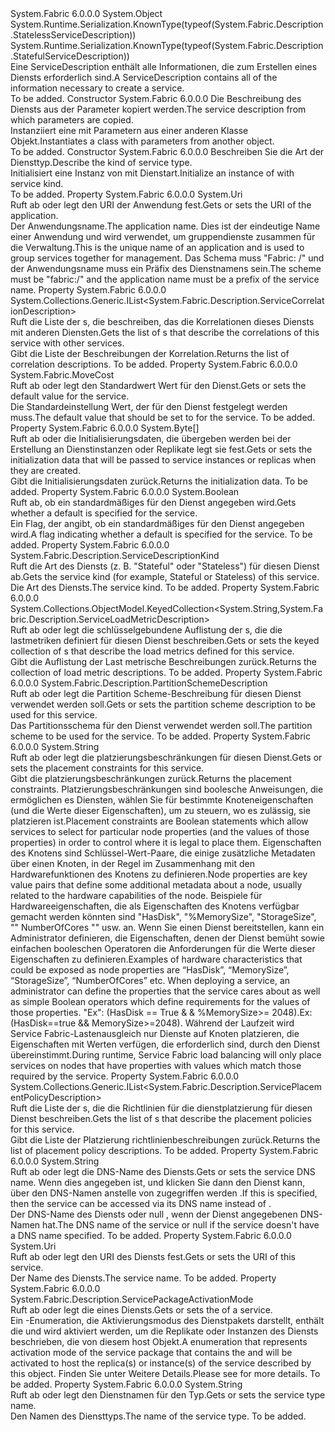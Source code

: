 <Type Name="ServiceDescription" FullName="System.Fabric.Description.ServiceDescription">
  <TypeSignature Language="C#" Value="public abstract class ServiceDescription" />
  <TypeSignature Language="ILAsm" Value=".class public auto ansi abstract beforefieldinit ServiceDescription extends System.Object" />
  <TypeSignature Language="DocId" Value="T:System.Fabric.Description.ServiceDescription" />
  <TypeSignature Language="VB.NET" Value="Public MustInherit Class ServiceDescription" />
  <TypeSignature Language="F#" Value="type ServiceDescription = class" />
  <AssemblyInfo>
    <AssemblyName>System.Fabric</AssemblyName>
    <AssemblyVersion>6.0.0.0</AssemblyVersion>
  </AssemblyInfo>
  <Base>
    <BaseTypeName>System.Object</BaseTypeName>
  </Base>
  <Interfaces />
  <Attributes>
    <Attribute>
      <AttributeName>System.Runtime.Serialization.KnownType(typeof(System.Fabric.Description.StatelessServiceDescription))</AttributeName>
    </Attribute>
    <Attribute>
      <AttributeName>System.Runtime.Serialization.KnownType(typeof(System.Fabric.Description.StatefulServiceDescription))</AttributeName>
    </Attribute>
  </Attributes>
  <Docs>
    <summary>
      <para> <span data-ttu-id="1184e-101">Eine ServiceDescription enthält alle Informationen, die zum Erstellen eines Diensts erforderlich sind.</span><span class="sxs-lookup"><span data-stu-id="1184e-101">A ServiceDescription contains all of the information necessary to create a service.</span></span> </para>
    </summary>
    <remarks>To be added.</remarks>
  </Docs>
  <Members>
    <Member MemberName=".ctor">
      <MemberSignature Language="C#" Value="protected ServiceDescription (System.Fabric.Description.ServiceDescription other);" />
      <MemberSignature Language="ILAsm" Value=".method familyhidebysig specialname rtspecialname instance void .ctor(class System.Fabric.Description.ServiceDescription other) cil managed" />
      <MemberSignature Language="DocId" Value="M:System.Fabric.Description.ServiceDescription.#ctor(System.Fabric.Description.ServiceDescription)" />
      <MemberSignature Language="VB.NET" Value="Protected Sub New (other As ServiceDescription)" />
      <MemberSignature Language="F#" Value="new System.Fabric.Description.ServiceDescription : System.Fabric.Description.ServiceDescription -&gt; System.Fabric.Description.ServiceDescription" Usage="new System.Fabric.Description.ServiceDescription other" />
      <MemberType>Constructor</MemberType>
      <AssemblyInfo>
        <AssemblyName>System.Fabric</AssemblyName>
        <AssemblyVersion>6.0.0.0</AssemblyVersion>
      </AssemblyInfo>
      <Parameters>
        <Parameter Name="other" Type="System.Fabric.Description.ServiceDescription" />
      </Parameters>
      <Docs>
        <param name="other">
          <para><span data-ttu-id="1184e-102">Die Beschreibung des Diensts aus der Parameter kopiert werden.</span><span class="sxs-lookup"><span data-stu-id="1184e-102">The service description from which parameters are copied.</span></span></para>
        </param>
        <summary>
          <para>
            <span data-ttu-id="1184e-103">Instanziiert eine <see cref="T:System.Fabric.Description.ServiceDescription" /> mit Parametern aus einer anderen Klasse <see cref="T:System.Fabric.Description.ServiceDescription" /> Objekt.</span><span class="sxs-lookup"><span data-stu-id="1184e-103">Instantiates a <see cref="T:System.Fabric.Description.ServiceDescription" /> class with parameters from another <see cref="T:System.Fabric.Description.ServiceDescription" /> object.</span></span>
            </para>
        </summary>
        <remarks>To be added.</remarks>
      </Docs>
    </Member>
    <Member MemberName=".ctor">
      <MemberSignature Language="C#" Value="protected ServiceDescription (System.Fabric.Description.ServiceDescriptionKind kind);" />
      <MemberSignature Language="ILAsm" Value=".method familyhidebysig specialname rtspecialname instance void .ctor(valuetype System.Fabric.Description.ServiceDescriptionKind kind) cil managed" />
      <MemberSignature Language="DocId" Value="M:System.Fabric.Description.ServiceDescription.#ctor(System.Fabric.Description.ServiceDescriptionKind)" />
      <MemberSignature Language="VB.NET" Value="Protected Sub New (kind As ServiceDescriptionKind)" />
      <MemberSignature Language="F#" Value="new System.Fabric.Description.ServiceDescription : System.Fabric.Description.ServiceDescriptionKind -&gt; System.Fabric.Description.ServiceDescription" Usage="new System.Fabric.Description.ServiceDescription kind" />
      <MemberType>Constructor</MemberType>
      <AssemblyInfo>
        <AssemblyName>System.Fabric</AssemblyName>
        <AssemblyVersion>6.0.0.0</AssemblyVersion>
      </AssemblyInfo>
      <Parameters>
        <Parameter Name="kind" Type="System.Fabric.Description.ServiceDescriptionKind" />
      </Parameters>
      <Docs>
        <param name="kind">
          <para><span data-ttu-id="1184e-104">Beschreiben Sie die Art der Diensttyp.</span><span class="sxs-lookup"><span data-stu-id="1184e-104">Describe the kind of service type.</span></span></para>
        </param>
        <summary>
          <para><span data-ttu-id="1184e-105">Initialisiert eine Instanz von <see cref="T:System.Fabric.Description.ServiceDescription" /> mit Dienstart.</span><span class="sxs-lookup"><span data-stu-id="1184e-105">Initialize an instance of <see cref="T:System.Fabric.Description.ServiceDescription" /> with service kind.</span></span></para>
        </summary>
        <remarks>To be added.</remarks>
      </Docs>
    </Member>
    <Member MemberName="ApplicationName">
      <MemberSignature Language="C#" Value="public Uri ApplicationName { get; set; }" />
      <MemberSignature Language="ILAsm" Value=".property instance class System.Uri ApplicationName" />
      <MemberSignature Language="DocId" Value="P:System.Fabric.Description.ServiceDescription.ApplicationName" />
      <MemberSignature Language="VB.NET" Value="Public Property ApplicationName As Uri" />
      <MemberSignature Language="F#" Value="member this.ApplicationName : Uri with get, set" Usage="System.Fabric.Description.ServiceDescription.ApplicationName" />
      <MemberType>Property</MemberType>
      <AssemblyInfo>
        <AssemblyName>System.Fabric</AssemblyName>
        <AssemblyVersion>6.0.0.0</AssemblyVersion>
      </AssemblyInfo>
      <ReturnValue>
        <ReturnType>System.Uri</ReturnType>
      </ReturnValue>
      <Docs>
        <summary>
          <para><span data-ttu-id="1184e-106">Ruft ab oder legt den URI der Anwendung fest.</span><span class="sxs-lookup"><span data-stu-id="1184e-106">Gets or sets the URI of the application.</span></span></para>
        </summary>
        <value>
          <para><span data-ttu-id="1184e-107">Der Anwendungsname.</span><span class="sxs-lookup"><span data-stu-id="1184e-107">The application name.</span></span></para>
        </value>
        <remarks>
          <para><span data-ttu-id="1184e-108">Dies ist der eindeutige Name einer Anwendung und wird verwendet, um gruppendienste zusammen für die Verwaltung.</span><span class="sxs-lookup"><span data-stu-id="1184e-108">This is the unique name of an application and is used to group services together for management.</span></span> <span data-ttu-id="1184e-109">Das Schema muss "Fabric: /" und der Anwendungsname muss ein Präfix des Dienstnamens sein.</span><span class="sxs-lookup"><span data-stu-id="1184e-109">The scheme must be "fabric:/" and the application name must be a prefix of the service name.</span></span></para>
        </remarks>
      </Docs>
    </Member>
    <Member MemberName="Correlations">
      <MemberSignature Language="C#" Value="public System.Collections.Generic.IList&lt;System.Fabric.Description.ServiceCorrelationDescription&gt; Correlations { get; }" />
      <MemberSignature Language="ILAsm" Value=".property instance class System.Collections.Generic.IList`1&lt;class System.Fabric.Description.ServiceCorrelationDescription&gt; Correlations" />
      <MemberSignature Language="DocId" Value="P:System.Fabric.Description.ServiceDescription.Correlations" />
      <MemberSignature Language="VB.NET" Value="Public ReadOnly Property Correlations As IList(Of ServiceCorrelationDescription)" />
      <MemberSignature Language="F#" Value="member this.Correlations : System.Collections.Generic.IList&lt;System.Fabric.Description.ServiceCorrelationDescription&gt;" Usage="System.Fabric.Description.ServiceDescription.Correlations" />
      <MemberType>Property</MemberType>
      <AssemblyInfo>
        <AssemblyName>System.Fabric</AssemblyName>
        <AssemblyVersion>6.0.0.0</AssemblyVersion>
      </AssemblyInfo>
      <ReturnValue>
        <ReturnType>System.Collections.Generic.IList&lt;System.Fabric.Description.ServiceCorrelationDescription&gt;</ReturnType>
      </ReturnValue>
      <Docs>
        <summary>
          <para>
            <span data-ttu-id="1184e-110">Ruft die Liste der <see cref="T:System.Fabric.Description.ServiceCorrelationDescription" />s, die beschreiben, das die Korrelationen dieses Diensts mit anderen Diensten.</span><span class="sxs-lookup"><span data-stu-id="1184e-110">Gets the list of <see cref="T:System.Fabric.Description.ServiceCorrelationDescription" />s that describe the correlations of this service with other services.</span></span>
            </para>
        </summary>
        <value>
          <para><span data-ttu-id="1184e-111">Gibt die Liste der Beschreibungen der Korrelation.</span><span class="sxs-lookup"><span data-stu-id="1184e-111">Returns the list of correlation descriptions.</span></span></para>
        </value>
        <remarks>To be added.</remarks>
      </Docs>
    </Member>
    <Member MemberName="DefaultMoveCost">
      <MemberSignature Language="C#" Value="public System.Fabric.MoveCost DefaultMoveCost { get; set; }" />
      <MemberSignature Language="ILAsm" Value=".property instance valuetype System.Fabric.MoveCost DefaultMoveCost" />
      <MemberSignature Language="DocId" Value="P:System.Fabric.Description.ServiceDescription.DefaultMoveCost" />
      <MemberSignature Language="VB.NET" Value="Public Property DefaultMoveCost As MoveCost" />
      <MemberSignature Language="F#" Value="member this.DefaultMoveCost : System.Fabric.MoveCost with get, set" Usage="System.Fabric.Description.ServiceDescription.DefaultMoveCost" />
      <MemberType>Property</MemberType>
      <AssemblyInfo>
        <AssemblyName>System.Fabric</AssemblyName>
        <AssemblyVersion>6.0.0.0</AssemblyVersion>
      </AssemblyInfo>
      <ReturnValue>
        <ReturnType>System.Fabric.MoveCost</ReturnType>
      </ReturnValue>
      <Docs>
        <summary>
          <para> 
            <span data-ttu-id="1184e-112">Ruft ab oder legt den Standardwert <see cref="T:System.Fabric.MoveCost" /> Wert für den Dienst.</span><span class="sxs-lookup"><span data-stu-id="1184e-112">Gets or sets the default <see cref="T:System.Fabric.MoveCost" /> value for the service.</span></span>
            </para>
        </summary>
        <value>
          <para> <span data-ttu-id="1184e-113">Die Standardeinstellung <see cref="T:System.Fabric.MoveCost" /> Wert, der für den Dienst festgelegt werden muss.</span><span class="sxs-lookup"><span data-stu-id="1184e-113">The default <see cref="T:System.Fabric.MoveCost" /> value that should be set to for the service.</span></span></para>
        </value>
        <remarks>To be added.</remarks>
      </Docs>
    </Member>
    <Member MemberName="InitializationData">
      <MemberSignature Language="C#" Value="public byte[] InitializationData { get; set; }" />
      <MemberSignature Language="ILAsm" Value=".property instance unsigned int8[] InitializationData" />
      <MemberSignature Language="DocId" Value="P:System.Fabric.Description.ServiceDescription.InitializationData" />
      <MemberSignature Language="VB.NET" Value="Public Property InitializationData As Byte()" />
      <MemberSignature Language="F#" Value="member this.InitializationData : byte[] with get, set" Usage="System.Fabric.Description.ServiceDescription.InitializationData" />
      <MemberType>Property</MemberType>
      <AssemblyInfo>
        <AssemblyName>System.Fabric</AssemblyName>
        <AssemblyVersion>6.0.0.0</AssemblyVersion>
      </AssemblyInfo>
      <ReturnValue>
        <ReturnType>System.Byte[]</ReturnType>
      </ReturnValue>
      <Docs>
        <summary>
          <para><span data-ttu-id="1184e-114">Ruft ab oder die Initialisierungsdaten, die übergeben werden bei der Erstellung an Dienstinstanzen oder Replikate legt sie fest.</span><span class="sxs-lookup"><span data-stu-id="1184e-114">Gets or sets the initialization data that will be passed to service instances or replicas when they are created.</span></span></para>
        </summary>
        <value>
          <para><span data-ttu-id="1184e-115">Gibt die Initialisierungsdaten zurück.</span><span class="sxs-lookup"><span data-stu-id="1184e-115">Returns the initialization data.</span></span></para>
        </value>
        <remarks>To be added.</remarks>
      </Docs>
    </Member>
    <Member MemberName="IsDefaultMoveCostSpecified">
      <MemberSignature Language="C#" Value="public bool IsDefaultMoveCostSpecified { get; }" />
      <MemberSignature Language="ILAsm" Value=".property instance bool IsDefaultMoveCostSpecified" />
      <MemberSignature Language="DocId" Value="P:System.Fabric.Description.ServiceDescription.IsDefaultMoveCostSpecified" />
      <MemberSignature Language="VB.NET" Value="Public ReadOnly Property IsDefaultMoveCostSpecified As Boolean" />
      <MemberSignature Language="F#" Value="member this.IsDefaultMoveCostSpecified : bool" Usage="System.Fabric.Description.ServiceDescription.IsDefaultMoveCostSpecified" />
      <MemberType>Property</MemberType>
      <AssemblyInfo>
        <AssemblyName>System.Fabric</AssemblyName>
        <AssemblyVersion>6.0.0.0</AssemblyVersion>
      </AssemblyInfo>
      <ReturnValue>
        <ReturnType>System.Boolean</ReturnType>
      </ReturnValue>
      <Docs>
        <summary>
          <para> 
            <span data-ttu-id="1184e-116">Ruft ab, ob ein standardmäßiges <see cref="T:System.Fabric.MoveCost" /> für den Dienst angegeben wird.</span><span class="sxs-lookup"><span data-stu-id="1184e-116">Gets whether a default <see cref="T:System.Fabric.MoveCost" /> is specified for the service.</span></span>
            </para>
        </summary>
        <value>
          <para><span data-ttu-id="1184e-117">Ein Flag, der angibt, ob ein standardmäßiges <see cref="T:System.Fabric.MoveCost" /> für den Dienst angegeben wird.</span><span class="sxs-lookup"><span data-stu-id="1184e-117">A flag indicating whether a default <see cref="T:System.Fabric.MoveCost" /> is specified for the service.</span></span></para>
        </value>
        <remarks>To be added.</remarks>
      </Docs>
    </Member>
    <Member MemberName="Kind">
      <MemberSignature Language="C#" Value="public System.Fabric.Description.ServiceDescriptionKind Kind { get; }" />
      <MemberSignature Language="ILAsm" Value=".property instance valuetype System.Fabric.Description.ServiceDescriptionKind Kind" />
      <MemberSignature Language="DocId" Value="P:System.Fabric.Description.ServiceDescription.Kind" />
      <MemberSignature Language="VB.NET" Value="Public ReadOnly Property Kind As ServiceDescriptionKind" />
      <MemberSignature Language="F#" Value="member this.Kind : System.Fabric.Description.ServiceDescriptionKind" Usage="System.Fabric.Description.ServiceDescription.Kind" />
      <MemberType>Property</MemberType>
      <AssemblyInfo>
        <AssemblyName>System.Fabric</AssemblyName>
        <AssemblyVersion>6.0.0.0</AssemblyVersion>
      </AssemblyInfo>
      <ReturnValue>
        <ReturnType>System.Fabric.Description.ServiceDescriptionKind</ReturnType>
      </ReturnValue>
      <Docs>
        <summary>
          <para><span data-ttu-id="1184e-118">Ruft die Art des Diensts (z. B. "Stateful" oder "Stateless") für diesen Dienst ab.</span><span class="sxs-lookup"><span data-stu-id="1184e-118">Gets the service kind (for example, Stateful or Stateless) of this service.</span></span></para>
        </summary>
        <value>
          <para><span data-ttu-id="1184e-119">Die Art des Diensts.</span><span class="sxs-lookup"><span data-stu-id="1184e-119">The service kind.</span></span></para>
        </value>
        <remarks>To be added.</remarks>
      </Docs>
    </Member>
    <Member MemberName="Metrics">
      <MemberSignature Language="C#" Value="public System.Collections.ObjectModel.KeyedCollection&lt;string,System.Fabric.Description.ServiceLoadMetricDescription&gt; Metrics { get; set; }" />
      <MemberSignature Language="ILAsm" Value=".property instance class System.Collections.ObjectModel.KeyedCollection`2&lt;string, class System.Fabric.Description.ServiceLoadMetricDescription&gt; Metrics" />
      <MemberSignature Language="DocId" Value="P:System.Fabric.Description.ServiceDescription.Metrics" />
      <MemberSignature Language="VB.NET" Value="Public Property Metrics As KeyedCollection(Of String, ServiceLoadMetricDescription)" />
      <MemberSignature Language="F#" Value="member this.Metrics : System.Collections.ObjectModel.KeyedCollection&lt;string, System.Fabric.Description.ServiceLoadMetricDescription&gt; with get, set" Usage="System.Fabric.Description.ServiceDescription.Metrics" />
      <MemberType>Property</MemberType>
      <AssemblyInfo>
        <AssemblyName>System.Fabric</AssemblyName>
        <AssemblyVersion>6.0.0.0</AssemblyVersion>
      </AssemblyInfo>
      <ReturnValue>
        <ReturnType>System.Collections.ObjectModel.KeyedCollection&lt;System.String,System.Fabric.Description.ServiceLoadMetricDescription&gt;</ReturnType>
      </ReturnValue>
      <Docs>
        <summary>
          <para>
            <span data-ttu-id="1184e-120">Ruft ab oder legt die schlüsselgebundene Auflistung der <see cref="T:System.Fabric.Description.ServiceLoadMetricDescription" />s, die die lastmetriken definiert für diesen Dienst beschreiben.</span><span class="sxs-lookup"><span data-stu-id="1184e-120">Gets or sets the keyed collection of <see cref="T:System.Fabric.Description.ServiceLoadMetricDescription" />s that describe the load metrics defined for this service.</span></span>
            </para>
        </summary>
        <value>
          <para><span data-ttu-id="1184e-121">Gibt die Auflistung der Last metrische Beschreibungen zurück.</span><span class="sxs-lookup"><span data-stu-id="1184e-121">Returns the collection of load metric descriptions.</span></span></para>
        </value>
        <remarks>To be added.</remarks>
      </Docs>
    </Member>
    <Member MemberName="PartitionSchemeDescription">
      <MemberSignature Language="C#" Value="public System.Fabric.Description.PartitionSchemeDescription PartitionSchemeDescription { get; set; }" />
      <MemberSignature Language="ILAsm" Value=".property instance class System.Fabric.Description.PartitionSchemeDescription PartitionSchemeDescription" />
      <MemberSignature Language="DocId" Value="P:System.Fabric.Description.ServiceDescription.PartitionSchemeDescription" />
      <MemberSignature Language="VB.NET" Value="Public Property PartitionSchemeDescription As PartitionSchemeDescription" />
      <MemberSignature Language="F#" Value="member this.PartitionSchemeDescription : System.Fabric.Description.PartitionSchemeDescription with get, set" Usage="System.Fabric.Description.ServiceDescription.PartitionSchemeDescription" />
      <MemberType>Property</MemberType>
      <AssemblyInfo>
        <AssemblyName>System.Fabric</AssemblyName>
        <AssemblyVersion>6.0.0.0</AssemblyVersion>
      </AssemblyInfo>
      <ReturnValue>
        <ReturnType>System.Fabric.Description.PartitionSchemeDescription</ReturnType>
      </ReturnValue>
      <Docs>
        <summary>
          <para><span data-ttu-id="1184e-122">Ruft ab oder legt die Partition Scheme-Beschreibung für diesen Dienst verwendet werden soll.</span><span class="sxs-lookup"><span data-stu-id="1184e-122">Gets or sets the partition scheme description to be used for this service.</span></span></para>
        </summary>
        <value>
          <para><span data-ttu-id="1184e-123">Das Partitionsschema für den Dienst verwendet werden soll.</span><span class="sxs-lookup"><span data-stu-id="1184e-123">The partition scheme to be used for the service.</span></span></para>
        </value>
        <remarks>To be added.</remarks>
      </Docs>
    </Member>
    <Member MemberName="PlacementConstraints">
      <MemberSignature Language="C#" Value="public string PlacementConstraints { get; set; }" />
      <MemberSignature Language="ILAsm" Value=".property instance string PlacementConstraints" />
      <MemberSignature Language="DocId" Value="P:System.Fabric.Description.ServiceDescription.PlacementConstraints" />
      <MemberSignature Language="VB.NET" Value="Public Property PlacementConstraints As String" />
      <MemberSignature Language="F#" Value="member this.PlacementConstraints : string with get, set" Usage="System.Fabric.Description.ServiceDescription.PlacementConstraints" />
      <MemberType>Property</MemberType>
      <AssemblyInfo>
        <AssemblyName>System.Fabric</AssemblyName>
        <AssemblyVersion>6.0.0.0</AssemblyVersion>
      </AssemblyInfo>
      <ReturnValue>
        <ReturnType>System.String</ReturnType>
      </ReturnValue>
      <Docs>
        <summary>
          <para> <span data-ttu-id="1184e-124">Ruft ab oder legt die platzierungsbeschränkungen für diesen Dienst.</span><span class="sxs-lookup"><span data-stu-id="1184e-124">Gets or sets the placement constraints for this service.</span></span></para>
        </summary>
        <value>
          <para> <span data-ttu-id="1184e-125">Gibt die platzierungsbeschränkungen zurück.</span><span class="sxs-lookup"><span data-stu-id="1184e-125">Returns the placement constraints.</span></span></para>
        </value>
        <remarks>
          <para><span data-ttu-id="1184e-126">Platzierungsbeschränkungen sind boolesche Anweisungen, die ermöglichen es Diensten, wählen Sie für bestimmte Knoteneigenschaften (und die Werte dieser Eigenschaften), um zu steuern, wo es zulässig, sie platzieren ist.</span><span class="sxs-lookup"><span data-stu-id="1184e-126">Placement constraints are Boolean statements which allow services to select for particular node properties (and the values of those properties) in order to control where it is legal to place them.</span></span>  <span data-ttu-id="1184e-127">Eigenschaften des Knotens sind Schlüssel-Wert-Paare, die einige zusätzliche Metadaten über einen Knoten, in der Regel im Zusammenhang mit den Hardwarefunktionen des Knotens zu definieren.</span><span class="sxs-lookup"><span data-stu-id="1184e-127">Node properties are key value pairs that define some additional metadata about a node, usually related to the hardware capabilities of the node.</span></span>  <span data-ttu-id="1184e-128">Beispiele für Hardwareeigenschaften, die als Eigenschaften des Knotens verfügbar gemacht werden könnten sind "HasDisk", "%MemorySize", "StorageSize", "" NumberOfCores "" usw. an.  Wenn Sie einen Dienst bereitstellen, kann ein Administrator definieren, die Eigenschaften, denen der Dienst bemüht sowie einfachen booleschen Operatoren die Anforderungen für die Werte dieser Eigenschaften zu definieren.</span><span class="sxs-lookup"><span data-stu-id="1184e-128">Examples of hardware characteristics that could be exposed as node properties are “HasDisk”, “MemorySize”, “StorageSize”, “NumberOfCores” etc.  When deploying a service, an administrator can define the properties that the service cares about as well as simple Boolean operators which define requirements for the values of those properties.</span></span>  <span data-ttu-id="1184e-129">"Ex": (HasDisk == True &amp; &amp; %MemorySize&gt;= 2048).</span><span class="sxs-lookup"><span data-stu-id="1184e-129">Ex: (HasDisk==true &amp;&amp; MemorySize&gt;=2048).</span></span>  <span data-ttu-id="1184e-130">Während der Laufzeit wird Service Fabric-Lastenausgleich nur Dienste auf Knoten platzieren, die Eigenschaften mit Werten verfügen, die erforderlich sind, durch den Dienst übereinstimmt.</span><span class="sxs-lookup"><span data-stu-id="1184e-130">During runtime, Service Fabric load balancing will only place services on nodes that have properties with values which match those required by the service.</span></span></para>
        </remarks>
      </Docs>
    </Member>
    <Member MemberName="PlacementPolicies">
      <MemberSignature Language="C#" Value="public System.Collections.Generic.IList&lt;System.Fabric.Description.ServicePlacementPolicyDescription&gt; PlacementPolicies { get; }" />
      <MemberSignature Language="ILAsm" Value=".property instance class System.Collections.Generic.IList`1&lt;class System.Fabric.Description.ServicePlacementPolicyDescription&gt; PlacementPolicies" />
      <MemberSignature Language="DocId" Value="P:System.Fabric.Description.ServiceDescription.PlacementPolicies" />
      <MemberSignature Language="VB.NET" Value="Public ReadOnly Property PlacementPolicies As IList(Of ServicePlacementPolicyDescription)" />
      <MemberSignature Language="F#" Value="member this.PlacementPolicies : System.Collections.Generic.IList&lt;System.Fabric.Description.ServicePlacementPolicyDescription&gt;" Usage="System.Fabric.Description.ServiceDescription.PlacementPolicies" />
      <MemberType>Property</MemberType>
      <AssemblyInfo>
        <AssemblyName>System.Fabric</AssemblyName>
        <AssemblyVersion>6.0.0.0</AssemblyVersion>
      </AssemblyInfo>
      <ReturnValue>
        <ReturnType>System.Collections.Generic.IList&lt;System.Fabric.Description.ServicePlacementPolicyDescription&gt;</ReturnType>
      </ReturnValue>
      <Docs>
        <summary>
          <para> 
            <span data-ttu-id="1184e-131">Ruft die Liste der <see cref="T:System.Fabric.Description.ServicePlacementPolicyDescription" />s, die die Richtlinien für die dienstplatzierung für diesen Dienst beschreiben.</span><span class="sxs-lookup"><span data-stu-id="1184e-131">Gets the list of <see cref="T:System.Fabric.Description.ServicePlacementPolicyDescription" />s that describe the placement policies for this service.</span></span>
            </para>
        </summary>
        <value>
          <para><span data-ttu-id="1184e-132">Gibt die Liste der Platzierung richtlinienbeschreibungen zurück.</span><span class="sxs-lookup"><span data-stu-id="1184e-132">Returns the list of placement policy descriptions.</span></span></para>
        </value>
        <remarks>To be added.</remarks>
      </Docs>
    </Member>
    <Member MemberName="ServiceDnsName">
      <MemberSignature Language="C#" Value="public string ServiceDnsName { get; set; }" />
      <MemberSignature Language="ILAsm" Value=".property instance string ServiceDnsName" />
      <MemberSignature Language="DocId" Value="P:System.Fabric.Description.ServiceDescription.ServiceDnsName" />
      <MemberSignature Language="VB.NET" Value="Public Property ServiceDnsName As String" />
      <MemberSignature Language="F#" Value="member this.ServiceDnsName : string with get, set" Usage="System.Fabric.Description.ServiceDescription.ServiceDnsName" />
      <MemberType>Property</MemberType>
      <AssemblyInfo>
        <AssemblyName>System.Fabric</AssemblyName>
        <AssemblyVersion>6.0.0.0</AssemblyVersion>
      </AssemblyInfo>
      <ReturnValue>
        <ReturnType>System.String</ReturnType>
      </ReturnValue>
      <Docs>
        <summary>
          <para>
            <span data-ttu-id="1184e-133">Ruft ab oder legt die DNS-Name des Diensts.</span><span class="sxs-lookup"><span data-stu-id="1184e-133">Gets or sets the service DNS name.</span></span> <span data-ttu-id="1184e-134">Wenn dies angegeben ist, und klicken Sie dann den Dienst kann, über den DNS-Namen anstelle von zugegriffen werden <see cref="P:System.Fabric.Description.ServiceDescription.ServiceName" />.</span><span class="sxs-lookup"><span data-stu-id="1184e-134">If this is specified, then the service can be accessed via its DNS name instead of <see cref="P:System.Fabric.Description.ServiceDescription.ServiceName" />.</span></span>
            </para>
        </summary>
        <value>
          <para><span data-ttu-id="1184e-135">Der DNS-Name des Diensts oder <c>null</c> , wenn der Dienst angegebenen DNS-Namen hat.</span><span class="sxs-lookup"><span data-stu-id="1184e-135">The DNS name of the service or <c>null</c> if the service doesn't have a DNS name specified.</span></span></para>
        </value>
        <remarks>To be added.</remarks>
      </Docs>
    </Member>
    <Member MemberName="ServiceName">
      <MemberSignature Language="C#" Value="public Uri ServiceName { get; set; }" />
      <MemberSignature Language="ILAsm" Value=".property instance class System.Uri ServiceName" />
      <MemberSignature Language="DocId" Value="P:System.Fabric.Description.ServiceDescription.ServiceName" />
      <MemberSignature Language="VB.NET" Value="Public Property ServiceName As Uri" />
      <MemberSignature Language="F#" Value="member this.ServiceName : Uri with get, set" Usage="System.Fabric.Description.ServiceDescription.ServiceName" />
      <MemberType>Property</MemberType>
      <AssemblyInfo>
        <AssemblyName>System.Fabric</AssemblyName>
        <AssemblyVersion>6.0.0.0</AssemblyVersion>
      </AssemblyInfo>
      <ReturnValue>
        <ReturnType>System.Uri</ReturnType>
      </ReturnValue>
      <Docs>
        <summary>
          <para><span data-ttu-id="1184e-136">Ruft ab oder legt den URI des Diensts fest.</span><span class="sxs-lookup"><span data-stu-id="1184e-136">Gets or sets the URI of this service.</span></span></para>
        </summary>
        <value>
          <para><span data-ttu-id="1184e-137">Der Name des Diensts.</span><span class="sxs-lookup"><span data-stu-id="1184e-137">The service name.</span></span></para>
        </value>
        <remarks>To be added.</remarks>
      </Docs>
    </Member>
    <Member MemberName="ServicePackageActivationMode">
      <MemberSignature Language="C#" Value="public System.Fabric.Description.ServicePackageActivationMode ServicePackageActivationMode { get; set; }" />
      <MemberSignature Language="ILAsm" Value=".property instance valuetype System.Fabric.Description.ServicePackageActivationMode ServicePackageActivationMode" />
      <MemberSignature Language="DocId" Value="P:System.Fabric.Description.ServiceDescription.ServicePackageActivationMode" />
      <MemberSignature Language="VB.NET" Value="Public Property ServicePackageActivationMode As ServicePackageActivationMode" />
      <MemberSignature Language="F#" Value="member this.ServicePackageActivationMode : System.Fabric.Description.ServicePackageActivationMode with get, set" Usage="System.Fabric.Description.ServiceDescription.ServicePackageActivationMode" />
      <MemberType>Property</MemberType>
      <AssemblyInfo>
        <AssemblyName>System.Fabric</AssemblyName>
        <AssemblyVersion>6.0.0.0</AssemblyVersion>
      </AssemblyInfo>
      <ReturnValue>
        <ReturnType>System.Fabric.Description.ServicePackageActivationMode</ReturnType>
      </ReturnValue>
      <Docs>
        <summary>
          <para> 
            <span data-ttu-id="1184e-138">Ruft ab oder legt die <see cref="T:System.Fabric.Description.ServicePackageActivationMode" /> eines Diensts.</span><span class="sxs-lookup"><span data-stu-id="1184e-138">Gets or sets the <see cref="T:System.Fabric.Description.ServicePackageActivationMode" /> of a service.</span></span>
            </para>
        </summary>
        <value>
          <para> 
            <span data-ttu-id="1184e-139">Ein <see cref="T:System.Fabric.Description.ServicePackageActivationMode" /> -Enumeration, die Aktivierungsmodus des Dienstpakets darstellt, enthält die <see cref="P:System.Fabric.Description.ServiceDescription.ServiceTypeName" /> und wird aktiviert werden, um die Replikate oder Instanzen des Diensts beschrieben, die von diesem host <see cref="T:System.Fabric.Description.ServiceDescription" /> Objekt.</span><span class="sxs-lookup"><span data-stu-id="1184e-139">A <see cref="T:System.Fabric.Description.ServicePackageActivationMode" /> enumeration that represents activation mode of the service package that contains the <see cref="P:System.Fabric.Description.ServiceDescription.ServiceTypeName" /> and will be activated to host the replica(s) or instance(s) of the service described by this <see cref="T:System.Fabric.Description.ServiceDescription" /> object.</span></span> <span data-ttu-id="1184e-140">Finden Sie unter <see cref="T:System.Fabric.Description.ServicePackageActivationMode" /> Weitere Details.</span><span class="sxs-lookup"><span data-stu-id="1184e-140">Please see <see cref="T:System.Fabric.Description.ServicePackageActivationMode" /> for more details.</span></span>
            </para>
        </value>
        <remarks>To be added.</remarks>
      </Docs>
    </Member>
    <Member MemberName="ServiceTypeName">
      <MemberSignature Language="C#" Value="public string ServiceTypeName { get; set; }" />
      <MemberSignature Language="ILAsm" Value=".property instance string ServiceTypeName" />
      <MemberSignature Language="DocId" Value="P:System.Fabric.Description.ServiceDescription.ServiceTypeName" />
      <MemberSignature Language="VB.NET" Value="Public Property ServiceTypeName As String" />
      <MemberSignature Language="F#" Value="member this.ServiceTypeName : string with get, set" Usage="System.Fabric.Description.ServiceDescription.ServiceTypeName" />
      <MemberType>Property</MemberType>
      <AssemblyInfo>
        <AssemblyName>System.Fabric</AssemblyName>
        <AssemblyVersion>6.0.0.0</AssemblyVersion>
      </AssemblyInfo>
      <ReturnValue>
        <ReturnType>System.String</ReturnType>
      </ReturnValue>
      <Docs>
        <summary>
          <para><span data-ttu-id="1184e-141">Ruft ab oder legt den Dienstnamen für den Typ.</span><span class="sxs-lookup"><span data-stu-id="1184e-141">Gets or sets the service type name.</span></span></para>
        </summary>
        <value>
          <para><span data-ttu-id="1184e-142">Den Namen des Diensttyps.</span><span class="sxs-lookup"><span data-stu-id="1184e-142">The name of the service type.</span></span></para>
        </value>
        <remarks>To be added.</remarks>
      </Docs>
    </Member>
  </Members>
</Type>